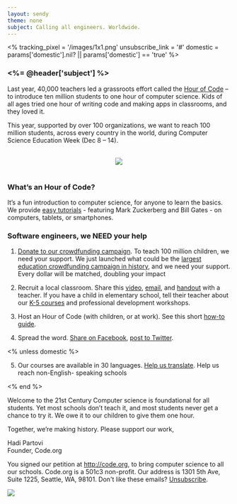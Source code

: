 ```yaml
---
layout: sendy
theme: none
subject: Calling all engineers. Worldwide. 
---
```

<%
  tracking_pixel = '/images/1x1.png'
  unsubscribe_link = '#'
  domestic = params['domestic'].nil? || params['domestic'] == 'true'
%>

### <%= @header['subject'] %>

Last year, 40,000 teachers led a grassroots effort called the [Hour of Code](http://hourofcode.com) – to introduce ten million students to one hour of computer science. Kids of all ages tried one hour of writing code and making apps in classrooms, and they loved it.

This year, supported by over 100 organizations, we want to reach 100 million students, across every country in the world, during Computer Science Education Week (Dec 8 – 14).

<br/>
<center>
<a href="http://hourofcode.com/"><img src="http://code.org/images/fit-250/calling-teachers.png"/></a>
</center>
<br/>

### What’s an Hour of Code?

It’s a fun introduction to computer science, for anyone to learn the basics. We provide [easy tutorials](http://code.org/learn) - featuring Mark Zuckerberg and Bill Gates - on computers, tablets, or smartphones.

### Software engineers, we NEED your help

1) [Donate to our crowdfunding campaign](http://code.org/donate). To teach 100 million children, we need your support. We just launched what could be the [largest education crowdfunding campaign in history](http://code.org/donate), and we need your support. Every dollar will be matched, doubling your impact 

2) Recruit a local classroom. Share this [video](http://hourofcode.com), [email](http://hourofcode.com/resources#sample-emails), and [handout](http://hourofcode.com/us/resources#handouts) with a teacher. If you have a child in elementary school, tell their teacher about our [K-5 courses](http://code.org/k5) and professional development workshops. 

3) Host an Hour of Code (with children, or at work). See this short [how-to guide](http://hourofcode.com/us/resources/how-to).

4) Spread the word. [Share on Facebook](https://www.facebook.com/sharer/sharer.php?u=http%3A%2F%2Fhourofcode.com%2Fus), [post to Twitter](https://twitter.com/share?hashtags=&amp;related=codeorg&amp;text=I%27m+participating+in+this+year%27s+%23HourOfCode%2C+are+you%3F+%40codeorg&amp;url=http%3A%2F%2Fhourofcode.com).

<% unless domestic %>

5) Our courses are available in 30 languages. [Help us translate](http://code.org/translate). Help us reach non-English-
speaking schools

<% end %>

Welcome to the 21st Century
Computer science is foundational for all students. Yet most schools don’t teach it, and most students never get a chance to try it. We owe it to our children to give them one hour. 

Together, we’re making history. Please support our work,

Hadi Partovi<br/>
Founder, Code.org

You signed our petition at http://code.org, to bring computer science to all our schools. Code.org is a 501c3 non-profit. Our address is 1301 5th Ave, Suite 1225, Seattle, WA, 98101. Don't like these emails? [Unsubscribe](<%= unsubscribe_link %>).

![](<%= tracking_pixel %>)
